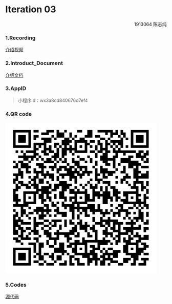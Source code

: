 # Iteration 03

<p align='right'>1913064 陈志纯</p>

### 1.Recording

[介绍视频](https://github.com/Shyggo/Android_Development/blob/main/Iteration03/Recording.mp4)



### 2.Introduct_Document

[介绍文档](https://github.com/Shyggo/Android_Development/blob/main/Iteration03/Introduction_Document.pdf)



### 3.AppID

> 小程序id：wx3a8cd840676d7ef4



### 4.QR code

![](https://github.com/Shyggo/Android_Development/blob/main/Iteration03/二维码.jpg)



### 5.Codes

[源代码](https://github.com/Shyggo/Android_Development/blob/main/Iteration03/Code)